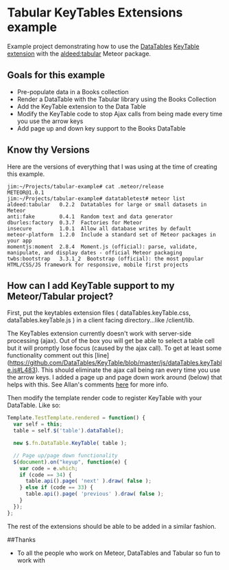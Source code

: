 Tabular KeyTables Extensions example
====================================

Example project demonstrating how to use the [DataTables](http://datatables.net/)  [KeyTable extension](http://datatables.net/extensions/keytable/) with the [aldeed:tabular](https://github.com/aldeed/meteor-tabular) Meteor package.

## Goals for this example
* Pre-populate data in a Books collection
* Render a DataTable with the Tabular library using the Books Collection
* Add the KeyTable extension to the Data Table
* Modify the KeyTable code to stop Ajax calls from being made every time you use the arrow keys
* Add page up and down key support to the Books DataTable

## Know thy Versions
Here are the versions of everything that I was using at the time of creating this example.  
```console
jim:~/Projects/tabular-example# cat .meteor/release
METEOR@1.0.1
jim:~/Projects/tabular-example# datatabletest# meteor list
aldeed:tabular   0.2.2  Datatables for large or small datasets in Meteor
anti:fake        0.4.1  Random text and data generator
dburles:factory  0.3.7  Factories for Meteor
insecure         1.0.1  Allow all database writes by default
meteor-platform  1.2.0  Include a standard set of Meteor packages in your app
momentjs:moment  2.8.4  Moment.js (official): parse, validate, manipulate, and display dates - official Meteor packaging
twbs:bootstrap   3.3.1_2  Bootstrap (official): the most popular HTML/CSS/JS framework for responsive, mobile first projects

```

## How can I add KeyTable support to my Meteor/Tabular project?
First, put the keytables extension files ( dataTables.keyTable.css, dataTables.keyTable.js  ) in a client facing directory...like /client/lib.

The KeyTables extension currently doesn't work with server-side processing (ajax).   Out of the box you will get be able to select a table cell but it will promptly lose focus (caused by the ajax call).  To get at least some functionality comment out this [line] (https://github.com/DataTables/KeyTable/blob/master/js/dataTables.keyTable.js#L483).   This should eliminate the ajax call being ran every time you use the arrow keys.  I added a page up and page down work around (below) that helps with this.
See Allan's comments [here](http://www.datatables.net/forums/discussion/24202/selecting-a-row-and-navigating-using-arrow-keys) for more info.

Then modify the template render code to register KeyTable with your DataTable.   Like so:
```javascript
Template.TestTemplate.rendered = function() {
  var self = this;
  table = self.$('table').dataTable();

  new $.fn.DataTable.KeyTable( table );

  // Page up/page down functionality
  $(document).on("keyup", function(e) {
    var code = e.which;
    if (code == 34) {
      table.api().page( 'next' ).draw( false );
    } else if (code == 33) {
      table.api().page( 'previous' ).draw( false );
    }
  });
};
```
The rest of the extensions should be able to be added in a similar fashion.  

##Thanks
* To all the people who work on Meteor, DataTables and Tabular so fun to work with
